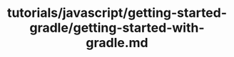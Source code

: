 ---
title: tutorials/javascript/getting-started-gradle/getting-started-with-gradle.md
showAuthorInfo: false
redirect_path: https://kotlinlang.org/docs/tutorials/javascript/setting-up
---